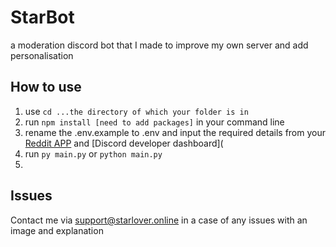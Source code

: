 # StarBot
a moderation discord bot that I made to improve my own server and add personalisation

## How to use
1. use ``cd ...the directory of which your folder is in``
2. run ``npm install [need to add packages]`` in your command line
3. rename the .env.example to .env and input the required details from your [Reddit APP](https://www.reddit.com/prefs/apps) and [Discord developer dashboard](
4. run ``py main.py`` or ``python main.py``
5. 
## Issues
Contact me via <a href="mailto:support@starlover.online">support@starlover.online</a> in a case of any issues with an image and explanation
